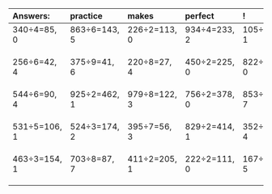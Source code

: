 | Answers: | practice | makes | perfect | ! |
| :--- | :--- | :--- | :--- | :--- |
| 340÷4=85, 0 | 863÷6=143, 5 | 226÷2=113, 0 | 934÷4=233, 2 | 105÷2=52, 1 | 
|   |   |   |   |   | 
|   |   |   |   |   | 
|   |   |   |   |   | 
| 256÷6=42, 4 | 375÷9=41, 6 | 220÷8=27, 4 | 450÷2=225, 0 | 822÷6=137, 0 | 
|   |   |   |   |   | 
|   |   |   |   |   | 
|   |   |   |   |   | 
| 544÷6=90, 4 | 925÷2=462, 1 | 979÷8=122, 3 | 756÷2=378, 0 | 853÷9=94, 7 | 
|   |   |   |   |   | 
|   |   |   |   |   | 
|   |   |   |   |   | 
| 531÷5=106, 1 | 524÷3=174, 2 | 395÷7=56, 3 | 829÷2=414, 1 | 352÷6=58, 4 | 
|   |   |   |   |   | 
|   |   |   |   |   | 
|   |   |   |   |   | 
| 463÷3=154, 1 | 703÷8=87, 7 | 411÷2=205, 1 | 222÷2=111, 0 | 167÷9=18, 5 | 
|   |   |   |   |   | 
|   |   |   |   |   | 
|   |   |   |   |   | 

